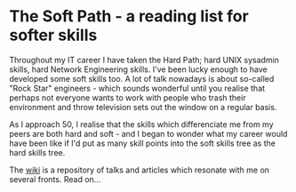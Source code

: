# The Soft Path - a reading list for softer skills

Throughout my IT career I have taken the Hard Path; hard UNIX sysadmin skills, hard Network Engineering skills. I've been lucky enough to have developed some soft skills too. A lot of talk nowadays is about so-called "Rock Star" engineers - which sounds wonderful until you realise that perhaps not everyone wants to work with people who trash their environment and throw television sets out the window on a regular basis.


As I approach 50, I realise that the skills which differenciate me from my peers are both hard and soft - and I began to wonder what my career would have been like if I'd put as many skill points into the soft skills tree as the hard skills tree.

The [wiki](https://github.com/aughera/softpath/wiki) is a repository of talks and articles which resonate with me on several fronts. Read on...
